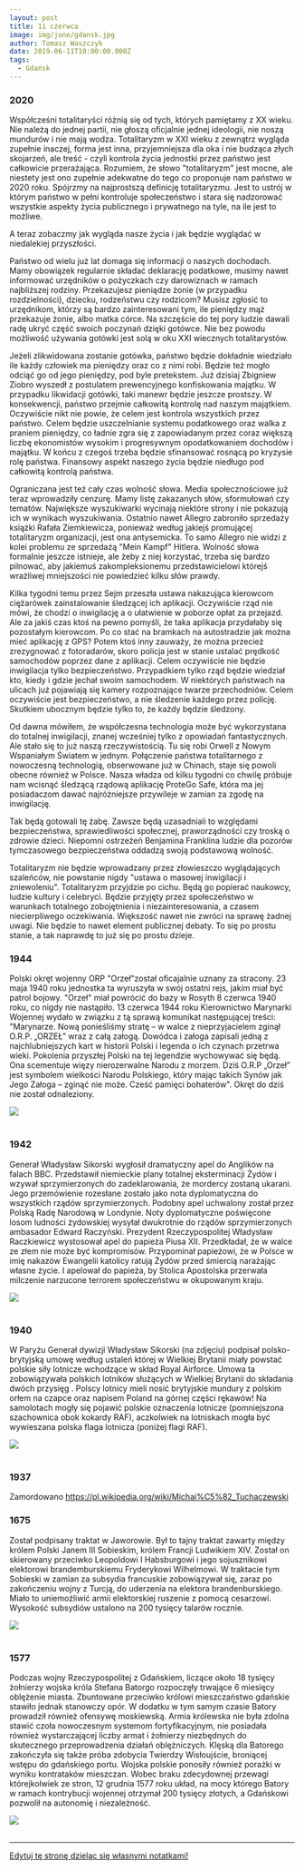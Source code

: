 ```yaml
---
layout: post
title: 11 czerwca
image: img/june/gdansk.jpg
author: Tomasz Waszczyk
date: 2019-06-11T10:00:00.000Z
tags:
  - Gdańsk
---
```


### 2020

Współcześni totalitaryści różnią się od tych, których pamiętamy z XX wieku. Nie należą do jednej partii, nie głoszą oficjalnie jednej ideologii, nie noszą mundurów i nie mają wodza. Totalitaryzm w XXI wieku z zewnątrz wygląda zupełnie inaczej, forma jest inna, przyjemniejsza dla oka i nie budząca złych skojarzeń, ale treść - czyli kontrola życia jednostki przez państwo jest całkowicie przerażająca. Rozumiem, że słowo "totalitaryzm" jest mocne, ale niestety jest ono zupełnie adekwatne do tego co proponuje nam państwo w 2020 roku. Spójrzmy na najprostszą definicję totalitaryzmu. Jest to ustrój w którym państwo w pełni kontroluje społeczeństwo i stara się nadzorować wszystkie aspekty życia publicznego i prywatnego na tyle, na ile jest to możliwe.

A teraz zobaczmy jak wygląda nasze życia i jak będzie wyglądać w niedalekiej przyszłości.

Państwo od wielu już lat domaga się informacji o naszych dochodach. Mamy obowiązek regularnie składać deklarację podatkowe, musimy nawet informować urzędników o pożyczkach czy darowiznach w ramach najbliższej rodziny. Przekazujesz pieniądze żonie (w przypadku rozdzielności), dziecku, rodzeństwu czy rodzicom? Musisz zgłosić to urzędnikom, którzy są bardzo zainteresowani tym, ile pieniędzy mąż przekazuje żonie, albo matka córce. Na szczęście do tej pory ludzie dawali radę ukryć część swoich poczynań dzięki gotówce. Nie bez powodu możliwość używania gotówki jest solą w oku XXI wiecznych totalitarystów.

Jeżeli zlikwidowana zostanie gotówka, państwo będzie dokładnie wiedziało ile każdy człowiek ma pieniędzy oraz co z nimi robi. Będzie też mogło odciąć go od jego pieniędzy, pod byle pretekstem. Już dzisiaj Zbigniew Ziobro wyszedł z postulatem prewencyjnego konfiskowania majątku. W przypadku likwidacji gotówki, taki manewr będzie jeszcze prostszy. W konsekwencji, państwo przejmie całkowitą kontrolę nad naszym majątkiem. Oczywiście nikt nie powie, że celem jest kontrola wszystkich przez państwo. Celem będzie uszczelnianie systemu podatkowego oraz walka z praniem pieniędzy, co ładnie zgra się z zapowiadanym przez coraz większą liczbę ekonomistów wysokim i progresywnym opodatkowaniem dochodów i majątku. W końcu z czegoś trzeba będzie sfinansować rosnącą po kryzysie rolę państwa.
Finansowy aspekt naszego życia będzie niedługo pod całkowitą kontrolą państwa.

Ograniczana jest też cały czas wolność słowa. Media społecznościowe już teraz wprowadziły cenzurę. Mamy listę zakazanych słów, sformułowań czy tematów. Największe wyszukiwarki wycinają niektóre strony i nie pokazują ich w wynikach wyszukiwania. Ostatnio nawet Allegro zabroniło sprzedaży książki Rafała Ziemkiewicza, ponieważ według jakiejś promującej totalitaryzm organizacji, jest ona antysemicka. To samo Allegro nie widzi z kolei problemu ze sprzedażą "Mein Kampf" Hitlera. Wolność słowa formalnie jeszcze istnieje, ale żeby z niej korzystać, trzeba się bardzo pilnować, aby jakiemuś zakompleksionemu przedstawicielowi którejś wrażliwej mniejszości nie powiedzieć kilku słów prawdy.

Kilka tygodni temu przez Sejm przeszła ustawa nakazująca kierowcom ciężarówek zainstalowanie śledzącej ich aplikacji. Oczywiście rząd nie mówi, że chodzi o inwigilację a o ułatwienie w poborze opłat za przejazd. Ale za jakiś czas ktoś na pewno pomyśli, że taka aplikacja przydałaby się pozostałym kierowcom. Po co stać na bramkach na autostradzie jak można mieć aplikację z GPS? Potem ktoś inny zauważy, że można przecież zrezygnować z fotoradarów, skoro policja jest w stanie ustalać prędkość samochodów poprzez dane z aplikacji. Celem oczywiście nie będzie inwigilacja tylko bezpieczeństwo. Przypadkiem tylko rząd będzie wiedział kto, kiedy i gdzie jechał swoim samochodem.
W niektórych państwach na ulicach już pojawiają się kamery rozpoznające twarze przechodniów. Celem oczywiście jest bezpieczeństwo, a nie śledzenie każdego przez policję. Skutkiem ubocznym będzie tylko to, że każdy będzie śledzony.

Od dawna mówiłem, że współczesna technologia może być wykorzystana do totalnej inwigilacji, znanej wcześniej tylko z opowiadań fantastycznych. Ale stało się to już naszą rzeczywistością. Tu się robi Orwell z Nowym Wspaniałym Światem w jednym. Połączenie państwa totalitarnego z nowoczesną technologią, obserwowane już w Chinach, staje się powoli obecne również w Polsce. Nasza władza od kilku tygodni co chwilę próbuje nam wcisnąć śledzącą rządową aplikację ProteGo Safe, która ma jej posiadaczom dawać najróżniejsze przywileje w zamian za zgodę na inwigilację.

Tak będą gotowali tę żabę. Zawsze będą uzasadniali to względami bezpieczeństwa, sprawiedliwości społecznej, praworządności czy troską o zdrowie dzieci. Niepomni ostrzeżeń Benjamina Franklina ludzie dla pozorów tymczasowego bezpieczeństwa oddadzą swoją podstawową wolność.

Totalitaryzm nie będzie wprowadzany przez złowieszczo wyglądających szaleńców, nie powstanie nigdy "ustawa o masowej inwigilacji i zniewoleniu". Totalitaryzm przyjdzie po cichu. Będą go popierać naukowcy, ludzie kultury i celebryci. Będzie przyjęty przez społeczeństwo w warunkach totalnego zobojętnienia i niezainteresowania, a czasem niecierpliwego oczekiwania. Większość nawet nie zwróci na sprawę żadnej uwagi. Nie będzie to nawet element publicznej debaty. To się po prostu stanie, a tak naprawdę to już się po prostu dzieje.

### 1944

Polski okręt wojenny ORP "Orzeł"został oficajalnie uznany za stracony.
23 maja 1940 roku jednostka ta wyruszyła w swój ostatni rejs, jakim miał być patrol bojowy. "Orzeł" miał powrócić do bazy w Rosyth 8 czerwca 1940 roku, co nigdy nie nastąpiło.
13 czerwca 1944 roku Kierownictwo Marynarki Wojennej wydało w związku z tą sprawą komunikat następującej treści:
"Marynarze. Nową ponieśliśmy stratę – w walce z nieprzyjacielem zginął O.R.P. „ORZEŁ” wraz z całą załogą. Dowódca i załoga zapisali jedną z najchlubniejszych kart w historii Polski i legenda o ich czynach przetrwa wieki. Pokolenia przyszłej Polski na tej legendzie wychowywać się będą. Ona scementuje więzy nierozerwalne Narodu z morzem. Dziś O.R.P „Orzeł” jest symbolem wielkości Narodu Polskiego, który mając takich Synów jak Jego Załoga – zginąć nie może. Cześć pamięci bohaterów".
Okręt do dziś nie został odnaleziony.

<img src="./img/june/orzel.jpg"><br><br>

### 1942

Generał Władysław Sikorski wygłosił dramatyczny apel do Anglików na falach BBC. Przedstawił niemieckie plany totalnej eksterminacji Żydów i wzywał sprzymierzonych do zadeklarowania, że mordercy zostaną ukarani. Jego przemówienie rozesłane zostało jako nota dyplomatyczna do
wszystkich rządów sprzymierzonych. Podobny apel uchwalony został przez Polską Radę Narodową w Londynie. Noty dyplomatyczne poświęcone losom ludności żydowskiej wysyłał dwukrotnie do rządów sprzymierzonych ambasador Edward Raczyński. Prezydent Rzeczypospolitej Władysław Raczkiewicz wystosował apel do papieża Piusa XII.
Przedkładał, że w walce ze złem nie może być kompromisów. Przypominał papieżowi, że w Polsce w imię nakazów Ewangelii katolicy ratują Żydów przed śmiercią narażając własne życie. I apelował do papieża, by Stolica
Apostolska przerwała milczenie narzucone terrorem społeczeństwu w okupowanym kraju.

<img src="./img/june/sikorskibbc.jpg"><br><br>

### 1940

W Paryżu Generał dywizji Władysław Sikorski (na zdjęciu) podpisał polsko- brytyjską umowę według ustaleń której w Wielkiej Brytanii miały powstać polskie siły lotnicze wchodzące w skład Royal Airforce.
Umowa ta zobowiązywała polskich lotników służących w Wielkiej Brytanii do składania dwóch przysięg .
Polscy lotnicy mieli nosić brytyjskie mundury z polskim orłem na czapce oraz napisem Poland na górnej części rękawów!
Na samolotach mogły się pojawić polskie oznaczenia lotnicze (pomniejszona szachownica obok kokardy RAF), aczkolwiek na lotniskach mogła być wywieszana polska flaga lotnicza (poniżej flagi RAF).

<img src="./img/june/sikorski.jpg"><br><br>

### 1937

Zamordowano https://pl.wikipedia.org/wiki/Michai%C5%82_Tuchaczewski

### 1675

Został podpisany traktat w Jaworowie.
Był to tajny traktat zawarty między królem Polski Janem III Sobieskim, królem Francji Ludwikiem XIV.
Został on skierowany przeciwko Leopoldowi I Habsburgowi i jego sojusznikowi elektorowi brandemburskiemu Fryderykowi Wilhelmowi. W traktacie tym Sobieski w zamian za subsydia francuskie zobowiązywał się, zaraz po zakończeniu wojny z Turcją, do uderzenia na elektora brandenburskiego. Miało to uniemożliwić armii elektorskiej ruszenie z pomocą cesarzowi. Wysokość subsydiów ustalono na 200 tysięcy talarów rocznie.

<img src="./img/june/jaworow.jpg"><br><br>

### 1577

Podczas wojny Rzeczypospolitej z Gdańskiem, liczące około 18 tysięcy żołnierzy wojska króla Stefana Batorgo rozpoczęły trwające 6 miesięcy oblężenie miasta.
Zbuntowane przeciwko królowi mieszczaństwo gdańskie stawiło jednak stanowczy opór. W dodatku w tym samym czasie Batory prowadził również ofensywę moskiewską.
Armia królewska nie była zdolna stawić czoła nowoczesnym systemom fortyfikacyjnym, nie posiadała również wystarczającej liczby armat i żołnierzy niezbędnych do skutecznego przeprowadzenia działań oblężniczych. Klęską dla Batorego zakończyła się także próba zdobycia Twierdzy Wisłoujście, broniącej wstępu do gdańskiego portu. Wojska polskie ponosiły również porażki w wyniku kontrataków mieszczan.
Wobec braku zdecydownej przewagi którejkolwiek ze stron, 12 grudnia 1577 roku układ, na mocy którego Batory w ramach kontrybucji wojennej otrzymał 200 tysięcy złotych, a Gdańskowi pozwolił na autonomię i niezależność.

<img src="./img/june/gdansk.jpg"><br><br>

---

<a href="https://github.com/TomaszWaszczyk/historia.waszczyk.com/edit/master/src/content/june-11.md" target="_blank">Edytuj tę stronę dzieląc się własnymi notatkami!</a>
